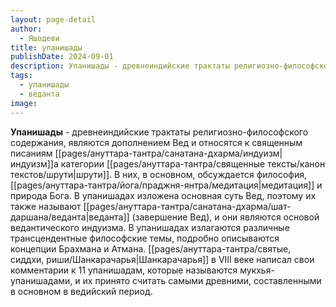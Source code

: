 ```yaml
---
layout: page-detail
author:
  - Яшодеви
title: упанишады
publishDate: 2024-09-01
description: Упанишады - древнеиндийские трактаты религиозно-философского содержания, являются дополнением Вед и относятся к священным писаниям индуизма категории шрути. В них, в основном, обсуждается философия, медитация и природа Бога. В упанишадах изложена основная суть Вед, поэтому их также называют веданта (завершение Вед), и они являются основой ведантического индуизма.
tags:
  - упанишады
  - веданта
image:
---
```

**Упанишады** - древнеиндийские трактаты религиозно-философского содержания, являются дополнением Вед и относятся к священным писаниям [[pages/ануттара-тантра/санатана-дхарма/индуизм|индуизм]]а категории [[pages/ануттара-тантра/священные тексты/канон текстов/шрути|шрути]]. В них, в основном, обсуждается философия, [[pages/ануттара-тантра/йога/праджня-янтра/медитация|медитация]] и природа Бога. В упанишадах изложена основная суть Вед, поэтому их также называют [[pages/ануттара-тантра/санатана-дхарма/шат-даршана/веданта|веданта]] (завершение Вед), и они являются основой ведантического индуизма. В упанишадах излагаются различные трансцендентные философские темы, подробно описываются концепции Брахмана и Атмана. [[pages/ануттара-тантра/святые, сиддхи, риши/Шанкарачарья|Шанкарачарья]] в VIII веке написал свои комментарии к 11 упанишадам, которые называются мукхья-упанишадами, и их принято считать самыми древними, составленными в основном в ведийский период.

